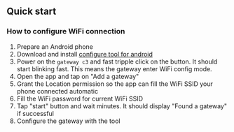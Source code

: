 ## Quick start ##

### How to configure WiFi connection ###

1. Prepare an Android phone
1. Download and install [configure tool for android](tech.md)
1. Power on the `gateway c3` and fast tripple click on the button. It should start blinking fast. This means the gateway enter WiFi config mode.
1. Open the app and tap on "Add a gateway"
1. Grant the Location permission so the app can fill the WiFi SSID your phone connected automatic
1. Fill the WiFi password for current WiFi SSID
1. Tap "start" button and wait minutes. It should display "Found a gateway" if successful
1. Configure the gateway with the tool
